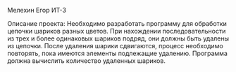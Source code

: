 Мелехин Егор ИТ-3

Описание проекта:
Необходимо разработать программу для обработки цепочки шариков разных цветов. При нахождении последовательности из трех и более одинаковых шариков подряд, они должны быть удалены из цепочки. 
После удаления шарики сдвигаются, процесс необходимо повторять, пока имеются элементы подлежащие удалению. Программа должна вычислить количество удаленных шариков.
